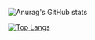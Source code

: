 ![Anurag's GitHub stats](https://github-readme-stats.vercel.app/api?username=samueu&show_icons=true&theme=radical)

[![Top Langs](https://github-readme-stats.vercel.app/api/top-langs/?username=samueu&layout=pie)](https://github.com/anuraghazra/github-readme-stats)
